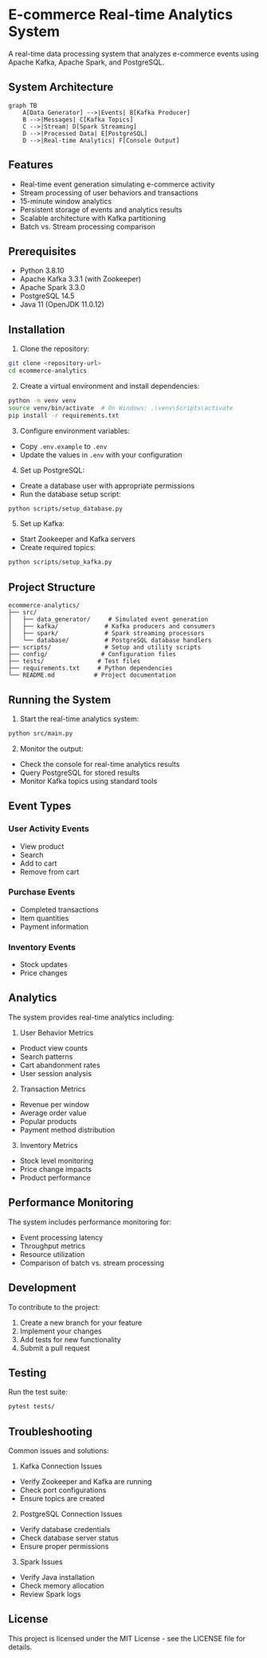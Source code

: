 # E-commerce Real-time Analytics System

A real-time data processing system that analyzes e-commerce events using Apache Kafka, Apache Spark, and PostgreSQL.

## System Architecture

```mermaid
graph TB
    A[Data Generator] -->|Events| B[Kafka Producer]
    B -->|Messages| C[Kafka Topics]
    C -->|Stream| D[Spark Streaming]
    D -->|Processed Data| E[PostgreSQL]
    D -->|Real-time Analytics| F[Console Output]
```

## Features

- Real-time event generation simulating e-commerce activity
- Stream processing of user behaviors and transactions
- 15-minute window analytics
- Persistent storage of events and analytics results
- Scalable architecture with Kafka partitioning
- Batch vs. Stream processing comparison

## Prerequisites

- Python 3.8.10
- Apache Kafka 3.3.1 (with Zookeeper)
- Apache Spark 3.3.0
- PostgreSQL 14.5
- Java 11 (OpenJDK 11.0.12)

## Installation

1. Clone the repository:
```bash
git clone <repository-url>
cd ecommerce-analytics
```

2. Create a virtual environment and install dependencies:
```bash
python -m venv venv
source venv/bin/activate  # On Windows: .\venv\Scripts\activate
pip install -r requirements.txt
```

3. Configure environment variables:
- Copy `.env.example` to `.env`
- Update the values in `.env` with your configuration

4. Set up PostgreSQL:
- Create a database user with appropriate permissions
- Run the database setup script:
```bash
python scripts/setup_database.py
```

5. Set up Kafka:
- Start Zookeeper and Kafka servers
- Create required topics:
```bash
python scripts/setup_kafka.py
```

## Project Structure

```
ecommerce-analytics/
├── src/
│   ├── data_generator/     # Simulated event generation
│   ├── kafka/             # Kafka producers and consumers
│   ├── spark/             # Spark streaming processors
│   └── database/          # PostgreSQL database handlers
├── scripts/               # Setup and utility scripts
├── config/               # Configuration files
├── tests/               # Test files
├── requirements.txt     # Python dependencies
└── README.md           # Project documentation
```

## Running the System

1. Start the real-time analytics system:
```bash
python src/main.py
```

2. Monitor the output:
- Check the console for real-time analytics results
- Query PostgreSQL for stored results
- Monitor Kafka topics using standard tools

## Event Types

### User Activity Events
- View product
- Search
- Add to cart
- Remove from cart

### Purchase Events
- Completed transactions
- Item quantities
- Payment information

### Inventory Events
- Stock updates
- Price changes

## Analytics

The system provides real-time analytics including:

1. User Behavior Metrics
- Product view counts
- Search patterns
- Cart abandonment rates
- User session analysis

2. Transaction Metrics
- Revenue per window
- Average order value
- Popular products
- Payment method distribution

3. Inventory Metrics
- Stock level monitoring
- Price change impacts
- Product performance

## Performance Monitoring

The system includes performance monitoring for:
- Event processing latency
- Throughput metrics
- Resource utilization
- Comparison of batch vs. stream processing

## Development

To contribute to the project:

1. Create a new branch for your feature
2. Implement your changes
3. Add tests for new functionality
4. Submit a pull request

## Testing

Run the test suite:
```bash
pytest tests/
```

## Troubleshooting

Common issues and solutions:

1. Kafka Connection Issues
- Verify Zookeeper and Kafka are running
- Check port configurations
- Ensure topics are created

2. PostgreSQL Connection Issues
- Verify database credentials
- Check database server status
- Ensure proper permissions

3. Spark Issues
- Verify Java installation
- Check memory allocation
- Review Spark logs

## License

This project is licensed under the MIT License - see the LICENSE file for details.
